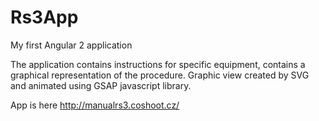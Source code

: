 # Rs3App
My first Angular 2 application 

The application contains instructions for specific equipment, contains a graphical representation of the procedure.
Graphic view created by SVG and animated using GSAP javascript library.

App is here http://manualrs3.coshoot.cz/


